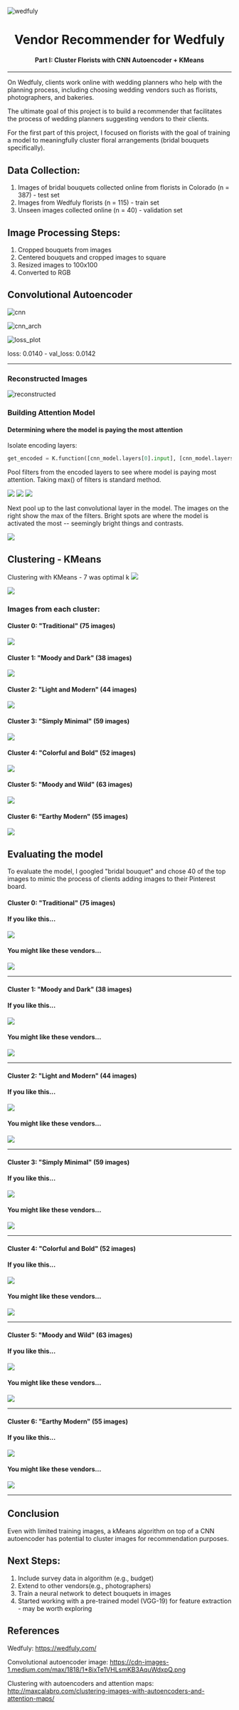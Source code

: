 ![wedfuly](https://wedfuly.com/wp-content/uploads/2018/04/wedfuly.jpeg)

<h1 align="center"> Vendor Recommender for Wedfuly </h1>
<h4 align="center"> Part I: Cluster Florists with CNN Autoencoder + KMeans </h4>

___


On Wedfuly, clients work online with wedding planners who help with the planning process, including choosing wedding vendors such as florists, photographers, and bakeries.

The ultimate goal of this project is to build a recommender that facilitates the process of wedding planners suggesting vendors to their clients.

For the first part of this project, I focused on florists with the goal of training a model to meaningfully cluster floral arrangements (bridal bouquets specifically).

## Data Collection:
1. Images of bridal bouquets collected online from florists in Colorado (n = 387) - test set
2. Images from Wedfuly florists (n = 115) - train set
3. Unseen images collected online (n = 40) - validation set

## Image Processing Steps:
1. Cropped bouquets from images
2. Centered bouquets and cropped images to square
3. Resized images to 100x100
4. Converted to RGB

## Convolutional Autoencoder

![cnn](https://cdn-images-1.medium.com/max/1818/1*8ixTe1VHLsmKB3AquWdxpQ.png)

![cnn_arch](https://github.com/michellesklee/wedfuly_recommender/blob/master/figures/model1.png)

![loss_plot](https://github.com/michellesklee/wedfuly_recommender/blob/master/figures/loss_plot.png)

loss: 0.0140 - val_loss: 0.0142

___

### Reconstructed Images
![reconstructed](https://github.com/michellesklee/wedfuly_recommender/blob/master/figures/cnn_first_pass.png)

### Building Attention Model
#### Determining where the model is paying the most attention

Isolate encoding layers:

```python
get_encoded = K.function([cnn_model.layers[0].input], [cnn_model.layers[5].output])
```

Pool filters from the encoded layers to see where model is paying most attention. Taking max() of filters is standard method.

![](https://github.com/michellesklee/wedfuly_recommender/blob/master/figures/encoded.png)
![](https://github.com/michellesklee/wedfuly_recommender/blob/master/figures/encoded2.png)
![](https://github.com/michellesklee/wedfuly_recommender/blob/master/figures/encoded3.png)

Next pool up to the last convolutional layer in the model. The images on the right show the max of the filters. Bright spots are where the model is activated the most -- seemingly bright things and contrasts.

![](https://github.com/michellesklee/wedfuly_recommender/blob/master/figures/plot_with_attention.png)

## Clustering - KMeans
Clustering with KMeans - 7 was optimal k
![](https://github.com/michellesklee/wedfuly_recommender/blob/master/figures/elbow_plot.png)

![](https://github.com/michellesklee/wedfuly_recommender/blob/master/figures/cluster_hist.png)

### Images from each cluster:

#### Cluster 0: "Traditional" (75 images)

![](https://github.com/michellesklee/wedfuly_recommender/blob/master/figures/cluster0.png)

#### Cluster 1: "Moody and Dark" (38 images)

![](https://github.com/michellesklee/wedfuly_recommender/blob/master/figures/cluster1.png)

#### Cluster 2: "Light and Modern" (44 images)

![](https://github.com/michellesklee/wedfuly_recommender/blob/master/figures/cluster2.png)

#### Cluster 3: "Simply Minimal" (59 images)

![](https://github.com/michellesklee/wedfuly_recommender/blob/master/figures/cluster3.png)

#### Cluster 4: "Colorful and Bold" (52 images)

![](https://github.com/michellesklee/wedfuly_recommender/blob/master/figures/cluster4.png)

#### Cluster 5: "Moody and Wild" (63 images)

![](https://github.com/michellesklee/wedfuly_recommender/blob/master/figures/cluster5.png)

#### Cluster 6: "Earthy Modern" (55 images)

![](https://github.com/michellesklee/wedfuly_recommender/blob/master/figures/cluster6.png)

## Evaluating the model
To evaluate the model, I googled "bridal bouquet" and chose 40 of the top images to mimic the process of clients adding images to their Pinterest board.

#### Cluster 0: "Traditional" (75 images)

#### If you like this...
![](https://github.com/michellesklee/wedfuly_recommender/blob/master/figures/valid_cluster0.png)

#### You might like these vendors...
![](https://github.com/michellesklee/wedfuly_recommender/blob/master/figures/test_cluster0.png)
___

#### Cluster 1: "Moody and Dark" (38 images)

#### If you like this...
![](https://github.com/michellesklee/wedfuly_recommender/blob/master/figures/valid_cluster1.png)

#### You might like these vendors...
![](https://github.com/michellesklee/wedfuly_recommender/blob/master/figures/test_cluster1.png)
___

#### Cluster 2: "Light and Modern" (44 images)

#### If you like this...
![](https://github.com/michellesklee/wedfuly_recommender/blob/master/figures/valid_cluster2.png)

#### You might like these vendors...
![](https://github.com/michellesklee/wedfuly_recommender/blob/master/figures/test_cluster2.png)
___

#### Cluster 3: "Simply Minimal" (59 images)

#### If you like this...
![](https://github.com/michellesklee/wedfuly_recommender/blob/master/figures/valid_cluster3.png)

#### You might like these vendors...
![](https://github.com/michellesklee/wedfuly_recommender/blob/master/figures/test_cluster3.png)
___

#### Cluster 4: "Colorful and Bold" (52 images)

#### If you like this...
![](https://github.com/michellesklee/wedfuly_recommender/blob/master/figures/valid_cluster4.png)

#### You might like these vendors...
![](https://github.com/michellesklee/wedfuly_recommender/blob/master/figures/test_cluster4.png)
___

#### Cluster 5: "Moody and Wild" (63 images)

#### If you like this...
![](https://github.com/michellesklee/wedfuly_recommender/blob/master/figures/valid_cluster5.png)

#### You might like these vendors...
![](https://github.com/michellesklee/wedfuly_recommender/blob/master/figures/test_cluster5.png)
___

#### Cluster 6: "Earthy Modern" (55 images)

#### If you like this...
![](https://github.com/michellesklee/wedfuly_recommender/blob/master/figures/valid_cluster6.png)

#### You might like these vendors...
![](https://github.com/michellesklee/wedfuly_recommender/blob/master/figures/test_cluster6.png)
___

## Conclusion
Even with limited training images, a kMeans algorithm on top of a CNN autoencoder has potential to  cluster images for recommendation purposes.

## Next Steps:
1. Include survey data in algorithm (e.g., budget)
2. Extend to other vendors(e.g., photographers)
3. Train a neural network to detect bouquets in images
4. Started working with a pre-trained model (VGG-19) for feature extraction - may be worth exploring


## References
Wedfuly: https://wedfuly.com/

Convolutional autoencoder image: https://cdn-images-1.medium.com/max/1818/1*8ixTe1VHLsmKB3AquWdxpQ.png

Clustering with autoencoders and attention maps: http://maxcalabro.com/clustering-images-with-autoencoders-and-attention-maps/
